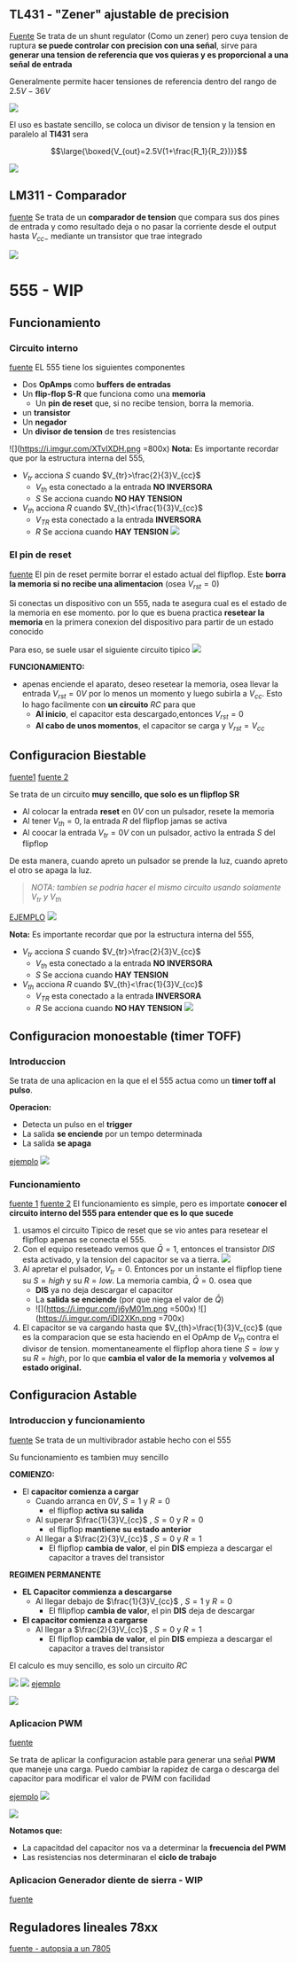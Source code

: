 
##  TL431 - "Zener" ajustable de precision

[Fuente](https://www.youtube.com/watch?v=ERiJ56brWoY)
Se trata de un shunt regulator (Como un zener) pero cuya tension de ruptura **se puede controlar con precision con una señal**, sirve para **generar una tension de referencia que vos quieras y es proporcional a una señal de entrada**

Generalmente permite hacer tensiones de referencia dentro del rango de $2.5V - 36V$

![](https://i.imgur.com/y79axDB.png)

El uso es bastate sencillo, se coloca un divisor de tension y la tension en paralelo al **Tl431** sera 

$$\large{\boxed{V_{out}=2.5V(1+\frac{R_1}{R_2})}}$$ 

![](https://i.imgur.com/fOlvYt9.png)

## LM311 - Comparador 


[fuente](https://www.youtube.com/watch?v=0ORvNa1jKiE&list=PLb_ph_WdlLDny2cGloFSxyRgO8B733jeo&index=117)
Se trata de un **comparador de tension** que compara sus dos pines de entrada y como resultado deja o no pasar la corriente desde el output hasta $V_{cc-}$ mediante un transistor que trae integrado


![](https://i.imgur.com/RJ9dJ0d.png)

#  555 - WIP


## Funcionamiento

### Circuito interno
[fuente](https://www.youtube.com/watch?v=BXUguU7KhFg&list=PLJK2qA__utziyUDvP6S2vh8ILazTBEqrz&index=1)
EL 555 tiene los siguientes componentes
* Dos **OpAmps** como **buffers de entradas**
* Un **flip-flop S-R** que funciona como una **memoria**
	* Un **pin de reset** que, si no recibe tension, borra la memoria.
* un **transistor**
* Un **negador**
* Un **divisor de tension** de tres resistencias

![](https://i.imgur.com/XTvlXDH.png =800x)
**Nota:**
Es importante recordar que por la  estructura interna del 555, 

* $V_{tr}$ acciona $S$ cuando $V_{tr}>\frac{2}{3}V_{cc}$
	*  $V_{th}$ esta conectado a la entrada **NO INVERSORA**
	* $S$ Se acciona cuando **NO HAY TENSION**
* $V_{th}$ acciona $R$ cuando $V_{th}<\frac{1}{3}V_{cc}$
	*  $V_{TR}$ esta conectado a la entrada **INVERSORA**
	* $R$ Se acciona cuando **HAY TENSION**
![](https://i.imgur.com/TO2OAh3.png)






### El pin de reset
[fuente](%5Bfuente%5D%28https://www.youtube.com/watch?v=BXUguU7KhFg&list=PLJK2qA__utziyUDvP6S2vh8ILazTBEqrz&index=1%29)
El pin de reset permite borrar el estado actual del flipflop.
Este **borra la memoria si no recibe una alimentacion** (osea $V_{rst}=0$)

Si conectas un dispositivo con un 555, nada te asegura cual es el estado de la memoria en ese momento. por lo que es buena practica **resetear la memoria** en la primera conexion del dispositivo para partir de un estado conocido

Para eso, se suele usar el siguiente circuito tipico
![](https://i.imgur.com/WrJRzIP.png)
 
**FUNCIONAMIENTO:**
* apenas enciende el aparato, deseo resetear la memoria, osea llevar la entrada $V_{rst}=0V$ por lo menos un momento y luego subirla a $V_{cc}$. Esto lo hago facilmente con **un circuito** $RC$ para que
	* **Al inicio**, el capacitor esta descargado,entonces $V_{rst}=0$
	* **Al cabo de unos momentos**, el capacitor se carga y $V_{rst}=V_{cc}$


## Configuracion Biestable 

[fuente1](https://www.youtube.com/watch?v=McvvYzVvi1o&list=PLJK2qA__utziyUDvP6S2vh8ILazTBEqrz&index=3)
[fuente 2](https://www.youtube.com/watch?v=4EfFQS2afb0&t=35s)

Se trata de un circuito **muy sencillo, que solo es un flipflop SR**

* Al colocar la entrada **reset** en $0V$ con un pulsador, resete la memoria
* Al tener $V_{th}=0$, la entrada $R$ del flipflop jamas se activa
* Al coocar la entrada $V_{tr}=0V$ con un pulsador, activo la entrada $S$ del flipflop

De esta manera, cuando apreto un pulsador se prende la luz, cuando apreto el otro se apaga la luz.

>_NOTA: tambien se podria hacer el mismo circuito usando solamente_ $V_{tr}$ _y_ $V_{th}$
>
[EJEMPLO](https://tinyurl.com/yjwznug2)
![](https://i.imgur.com/sXcSs7s.png)

**Nota:**
Es importante recordar que por la  estructura interna del 555, 

* $V_{tr}$ acciona $S$ cuando $V_{tr}>\frac{2}{3}V_{cc}$
	*  $V_{th}$ esta conectado a la entrada **NO INVERSORA**
	* $S$ Se acciona cuando **HAY TENSION**
* $V_{th}$ acciona $R$ cuando $V_{th}<\frac{1}{3}V_{cc}$
	*  $V_{TR}$ esta conectado a la entrada **INVERSORA**
	* $R$ Se acciona cuando **NO HAY TENSION**
![](https://i.imgur.com/TO2OAh3.png)


## Configuracion monoestable (timer TOFF)

### Introduccion
Se trata de una aplicacion en la que el el 555 actua como un **timer toff al pulso**.

**Operacion:**
* Detecta un pulso en el **trigger**
* La salida **se enciende** por un tempo determinada
* La salida **se apaga**


[ejemplo](https://tinyurl.com/yzweftgg)
![](https://i.imgur.com/tDbEdjz.png)
### Funcionamiento
[fuente 1](https://www.youtube.com/watch?v=C7HSk-1LmiU&list=PLJK2qA__utziyUDvP6S2vh8ILazTBEqrz&index=2)
[fuente 2](https://www.youtube.com/watch?v=qB0mEncGsl4&t=346s)
El funcionamiento es simple, pero es importate **conocer el circuito interno del 555 para entender que es lo que sucede**

1) usamos el circuito Tipico de reset que se vio antes para resetear el flipflop apenas se conecta el 555.
2) Con el equipo reseteado vemos que $\bar{Q}=1$, entonces el transistor $DIS$ esta activado, y la tension del capacitor se va a tierra.
![](https://i.imgur.com/uea9MlF.png)
3) Al apretar el pulsador, $V_{tr}=0$. Entonces por un instante el flipflop  tiene su $S=high$ y su $R=low$. La memoria cambia, $\bar{Q}=0$.
osea que
	* **DIS** ya no deja descargar el capacitor
	* La **salida se enciende** (por que niega el valor de $\bar{Q}$) 
	* ![](https://i.imgur.com/j6yM01m.png =500x) ![](https://i.imgur.com/iDI2XKn.png =700x)
3) El capacitor se va cargando hasta que $V_{th}>\frac{1}{3}V_{cc}$ (que es la comparacion que se esta haciendo en el OpAmp de  $V_{th}$ contra el divisor de tension. momentaneamente el flipflop ahora tiene $S=low$ y su $R=high$, por lo que **cambia el valor de la memoria** y **volvemos al estado original.**

## Configuracion Astable

### Introduccion y funcionamiento
[fuente](https://www.youtube.com/watch?v=pgAbne7u85c&list=PLJK2qA__utziyUDvP6S2vh8ILazTBEqrz&index=4)
Se trata de un multivibrador astable hecho con el 555

Su funcionamiento es tambien muy sencillo

**COMIENZO:**
* El **capacitor comienza a cargar**
	* Cuando arranca en $0V$, $S=1$ y $R=0$
		*  el flipflop **activa su salida**
	* Al superar  $\frac{1}{3}V_{cc}$ , $S=0$ y $R=0$
		*  el flipflop **mantiene su estado anterior**
	* Al llegar a $\frac{2}{3}V_{cc}$ , $S=0$ y $R=1$
		* El flipflop **cambia de valor**, el pin **DIS** empieza a descargar el capacitor a traves del transistor

**REGIMEN PERMANENTE**
* **EL Capacitor commienza a  descargarse**
	* Al llegar debajo de    $\frac{1}{3}V_{cc}$ , $S=1$ y $R=0$
		* El fllipflop **cambia de valor**, el pin **DIS** deja de descargar
* **El capacitor comienza a cargarse**
	* Al llegar a $\frac{2}{3}V_{cc}$ , $S=0$ y $R=1$
		* El flipflop **cambia de valor**, el pin **DIS** empieza a descargar el capacitor a traves del transistor

El calculo es muy sencillo, es solo un circuito $RC$

![](https://i.imgur.com/NIP8i9t.png)
![](https://i.imgur.com/KKk3VGj.png)
[ejemplo](https://tinyurl.com/yhs5h83u)

![](https://i.imgur.com/jCL8jTU.png)

### Aplicacion PWM

[fuente](https://www.youtube.com/watch?v=n3BwPhnO_JE&list=PLJK2qA__utziyUDvP6S2vh8ILazTBEqrz&index=5)


Se trata de aplicar la configuracion astable para generar una señal **PWM** que maneje una carga.
Puedo cambiar la rapidez de carga o descarga del capacitor para modificar el valor de PWM con facilidad


[ejemplo](https://tinyurl.com/ydzoqa2f)
![](https://i.imgur.com/NIpIR3N.png)

![](https://i.imgur.com/LyMnR6W.png)

**Notamos que:**
* La capacitdad del capacitor nos va a determinar la **frecuencia del PWM**
* Las resistencias nos determinaran el **ciclo de trabajo**


###  Aplicacion Generador diente de sierra - WIP

[fuente](https://www.youtube.com/watch?v=QkAJdeHsFko&list=PLJK2qA__utziyUDvP6S2vh8ILazTBEqrz&index=6)



## Reguladores lineales 78xx

[fuente - autopsia a un 7805](http://www.righto.com/2014/09/reverse-engineering-counterfeit-7805.html)
<!--stackedit_data:
eyJoaXN0b3J5IjpbLTEzNzE1MjYxMjksNjIwNTc5OTYyLDEyNT
k1ODMyMjgsMTgzNDk4ODc4OSwxNDQ5MDUxNTA3LC04MDAwMzAx
MDksOTI3MTA5MTIxLC0xODk1MzYwNjg4LDQ2MDg1MDE0NSwtMz
QxNzgwMTc3LDc5NTI2OTk0MiwtNTg0MDE3MTYxLC0xODg4MDk3
Mzk3LC01Nzk5MTU2MjIsNDQzNjAzNTIyLDIwMTI4NjEwMDUsNj
YwODY5MDYwLDk5MTg0NzIyNiwtMzI4OTU3NDQ4LDE1MzQwNzQ3
ODRdfQ==
-->